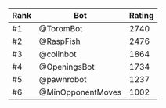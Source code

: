 Rank|Bot|Rating
---|---|---
#1|@ToromBot|2740
#2|@RaspFish|2476
#3|@colinbot|1864
#4|@OpeningsBot|1734
#5|@pawnrobot|1237
#6|@MinOpponentMoves|1002
